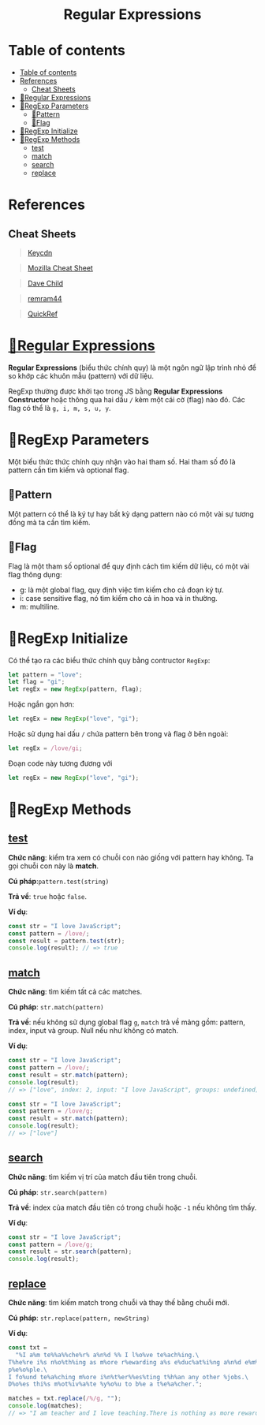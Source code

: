 <link rel='stylesheet' href='../../main.css'>

<div class="title">
    <center><h1 class="bigtitle">Regular Expressions</h1></center>
</div>

# Table of contents

- [Table of contents](#table-of-contents)
- [References](#references)
  - [Cheat Sheets](#cheat-sheets)
- [🥝Regular Expressions](#regular-expressions)
- [🍇RegExp Parameters](#regexp-parameters)
  - [🍅Pattern](#pattern)
  - [🍈Flag](#flag)
- [🍎RegExp Initialize](#regexp-initialize)
- [🍊RegExp Methods](#regexp-methods)
  - [test](#test)
  - [match](#match)
  - [search](#search)
  - [replace](#replace)

# References

## Cheat Sheets

> [Keycdn](https://www.keycdn.com/support/regex-cheatsheet)

> [Mozilla Cheat Sheet](https://developer.mozilla.org/en-US/docs/Web/JavaScript/Guide/Regular_Expressions/Cheatsheet)

> [Dave Child](https://cheatography.com/davechild/cheat-sheets/regular-expressions/)

> [remram44](https://remram44.github.io/regex-cheatsheet/regex.html)

> [QuickRef](https://quickref.me/regex)

# [🥝Regular Expressions](https://developer.mozilla.org/en-US/docs/Web/JavaScript/Guide/Regular_Expressions)

**Regular Expressions** (biểu thức chính quy) là một ngôn ngữ lập trình nhỏ để so khớp các khuôn mẫu (pattern) với dữ liệu.

RegExp thường được khởi tạo trong JS bằng **Regular Expressions Constructor** hoặc thông qua hai dấu `/` kèm một cái cờ (flag) nào đó. Các flag có thể là `g, i, m, s, u, y`.

# 🍇RegExp Parameters

Một biểu thức thức chính quy nhận vào hai tham số. Hai tham số đó là pattern cần tìm kiếm và optional flag.

## 🍅Pattern

Một pattern có thể là ký tự hay bất kỳ dạng pattern nào có một vài sự tương đồng mà ta cần tìm kiếm.

## 🍈Flag

Flag là một tham số optional để quy định cách tìm kiếm dữ liệu, có một vài flag thông dụng:

- g: là một global flag, quy định việc tìm kiếm cho cả đoạn ký tự.
- i: case sensitive flag, nó tìm kiếm cho cả in hoa và in thường.
- m: multiline.

# 🍎RegExp Initialize

Có thể tạo ra các biểu thức chính quy bằng contructor `RegExp`:

```js
let pattern = "love";
let flag = "gi";
let regEx = new RegExp(pattern, flag);
```

Hoặc ngắn gọn hơn:

```js
let regEx = new RegExp("love", "gi");
```

Hoặc sử dụng hai dấu `/` chứa pattern bên trong và flag ở bên ngoài:

```js
let regEx = /love/gi;
```

Đoạn code này tương đương với

```js
let regEx = new RegExp("love", "gi");
```

# 🍊RegExp Methods

## [test](https://developer.mozilla.org/en-US/docs/Web/JavaScript/Reference/Global_Objects/RegExp/test)

**Chức năng**: kiểm tra xem có chuỗi con nào giống với pattern hay không. Ta gọi chuỗi con này là **match**.

**Cú pháp**:`pattern.test(string)`

**Trả về**: `true` hoặc `false`.

**Ví dụ**:

```js
const str = "I love JavaScript";
const pattern = /love/;
const result = pattern.test(str);
console.log(result); // => true
```

## [match](https://developer.mozilla.org/en-US/docs/Web/JavaScript/Reference/Global_Objects/String/match)

**Chức năng**: tìm kiếm tất cả các matches.

**Cú pháp**: `str.match(pattern)`

**Trả về**: nếu không sử dụng global flag `g`, `match` trả về mảng gồm: pattern, index, input và group. Null nếu như không có match.

**Ví dụ**:

```js
const str = "I love JavaScript";
const pattern = /love/;
const result = str.match(pattern);
console.log(result);
// => ["love", index: 2, input: "I love JavaScript", groups: undefined]
```

```js
const str = "I love JavaScript";
const pattern = /love/g;
const result = str.match(pattern);
console.log(result);
// => ["love"]
```

## [search](https://developer.mozilla.org/en-US/docs/Web/JavaScript/Reference/Global_Objects/String/search)

**Chức năng**: tìm kiếm vị trí của match đầu tiên trong chuỗi.

**Cú pháp**: `str.search(pattern)`

**Trả về**: index của match đầu tiên có trong chuỗi hoặc `-1` nếu không tìm thấy.

**Ví dụ**:

```js
const str = "I love JavaScript";
const pattern = /love/g;
const result = str.search(pattern);
console.log(result);
```

## [replace](https://developer.mozilla.org/en-US/docs/Web/JavaScript/Reference/Global_Objects/String/replace)

**Chức năng**: tìm kiếm match trong chuỗi và thay thế bằng chuỗi mới.

**Cú pháp**: `str.replace(pattern, newString)`

**Ví dụ**:

```js
const txt =
  "%I a%m te%%a%%che%r% a%n%d %% I l%o%ve te%ach%ing.\
T%he%re i%s n%o%th%ing as m%ore r%ewarding a%s e%duc%at%i%ng a%n%d e%m%p%ow%er%ing \
p%e%o%ple.\
I fo%und te%a%ching m%ore i%n%t%er%%es%ting t%h%an any other %jobs.\
D%o%es thi%s m%ot%iv%a%te %y%o%u to b%e a t%e%a%cher.";

matches = txt.replace(/%/g, "");
console.log(matches);
// => "I am teacher and I love teaching.There is nothing as more rewarding as educating and empowering people.I found teaching more interesting than any other jobs.Does this motivate you to be a teacher."
```
